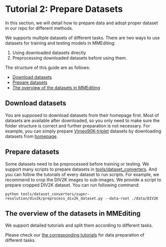 # Tutorial 2: Prepare Datasets

In this section, we will detail how to prepare data and adopt proper dataset in our repo for different methods.

We supports multiple datasets of different tasks.
There are two ways to use datasets for training and testing models in MMEditing:

1. Using downloaded datasets directly
2. Preprocessing downloaded datasets before using them.

The structure of this guide are as follows:

- [Download datasets](#download-datasets)
- [Prepare datasets](#prepare-datasets)
- [The overview of the datasets in MMEditing](#the-overview-of-the-datasets-in-mmediting)

## Download datasets

You are supposed to download datasets from their homepage first.
Most of datasets are available after downloaded, so you only need to make sure the folder structure is correct and further preparation is not necessary.
For example, you can simply prepare [Vimeo90K-triplet](./video_interpolation_datasets.md#Vimeo90K-triplet-Dataset) datasets by downloading datasets from [homepage](http://toflow.csail.mit.edu/).

## Prepare datasets

Some datasets need to be preprocessed before training or testing. We support many scripts to prepare datasets in [tools/dataset_converters](/tools/dataset_converters). And you can follow the tutorials of every dataset to run scripts.
For example, we recommend to crop the DIV2K images to sub-images. We provide a script to prepare cropped DIV2K dataset. You can run following command:

```shell
python tools/dataset_converters/super-resolution/div2k/preprocess_div2k_dataset.py --data-root ./data/DIV2K
```

## The overview of the datasets in MMEditing

We support detailed tutorials and split them according to different tasks.

Please check our [the corresponding tutorials](../dataset_zoo/0_overview.md) for data preparation of different tasks.
